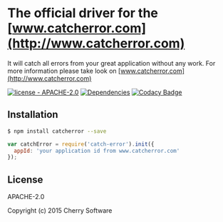 # The official driver for the [www.catcherror.com](http://www.catcherror.com)

It will catch all errors from your great application without any work.
For more information please take look on [www.catcherror.com](http://www.catcherror.com)

[![license - APACHE-2.0](https://img.shields.io/npm/l/catcherror.svg)](http://opensource.org/licenses/APACHE-2.0)
[![Dependencies](https://img.shields.io/david/seeden/catcherror.svg)](https://david-dm.org/seeden/catcherror)
[![Codacy Badge](https://api.codacy.com/project/badge/3d9e94ddf16f4c72a85b4db0cc1ef9a3)](https://www.codacy.com/app/zfedor/catcherror)


## Installation

```sh
$ npm install catcherror --save
```

```js
var catchError = require('catch-error').init({
  appId: 'your application id from www.catcherror.com'
});

```

## License

APACHE-2.0

Copyright (c) 2015 Cherry Software
